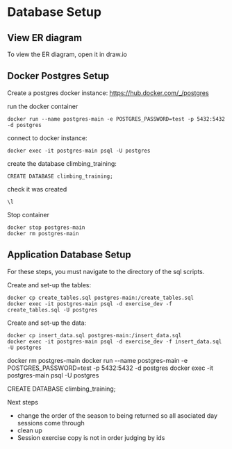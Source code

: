 # Database Setup

## View ER diagram
To view the ER diagram, open it in draw.io

## Docker Postgres Setup
Create a postgres docker instance:
https://hub.docker.com/_/postgres

run the docker container
```
docker run --name postgres-main -e POSTGRES_PASSWORD=test -p 5432:5432 -d postgres

```

connect to docker instance:
```
docker exec -it postgres-main psql -U postgres

```

create the database climbing_training:
```
CREATE DATABASE climbing_training;

```

check it was created
```
\l
```

Stop container
```
docker stop postgres-main
docker rm postgres-main

```

## Application Database Setup
For these steps, you must navigate to the directory of the sql scripts.

Create and set-up the tables:
```
docker cp create_tables.sql postgres-main:/create_tables.sql
docker exec -it postgres-main psql -d exercise_dev -f create_tables.sql -U postgres
```

Create and set-up the data:
```
docker cp insert_data.sql postgres-main:/insert_data.sql
docker exec -it postgres-main psql -d exercise_dev -f insert_data.sql -U postgres
```



docker rm postgres-main
docker run --name postgres-main -e POSTGRES_PASSWORD=test -p 5432:5432 -d postgres
docker exec -it postgres-main psql -U postgres

CREATE DATABASE climbing_training;

Next steps
- change the order of the season to being returned so all asociated day sessions come through
- clean up
- Session exercise copy is not in order judging by ids